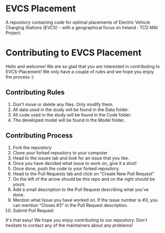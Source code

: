 # EVCS Placement
A repository containing code for optimal placements of Electric Vehicle Charging Stations (EVCS) - with a geographical focus on Ireland : TCD MAI Project.

# Contributing to EVCS Placement
Hello and welcome! We are so glad that you are interested in contributing to EVCS-Placement!
We only have a couple of rules and we hope you enjoy the process :)

## Contributing Rules
1. Don't move or delete any files. Only modify them.
2. All data used in the study will be found in the Data folder.
3. All code used in the study will be found in the Code folder.
4. The developed model will be found in the Model folder.

## Contributing Process
1. Fork the repository
2. Clone your forked repository to your computer
3. Head to the issues tab and look for an issue that you like.
4. Once you have decided what issue to work on, give it a shot!
5. Once done, push the code to your forked repository.
6. Head to the Pull Requests tab and click on "Create New Pull Request"
7. On the left of the arrow should be this repo and on the right should be yours.
8. Add a small description to the Pull Request describing what you've done.
9. Mention what Issue you have worked on. If the issue number is #3, you can mention "Closes #3" in the Pull Request description.
10. Submit Pull Request

It's that easy! We hope you enjoy contributing to our repository. Don't hesitate to contact any of the maintainers about any problems!
